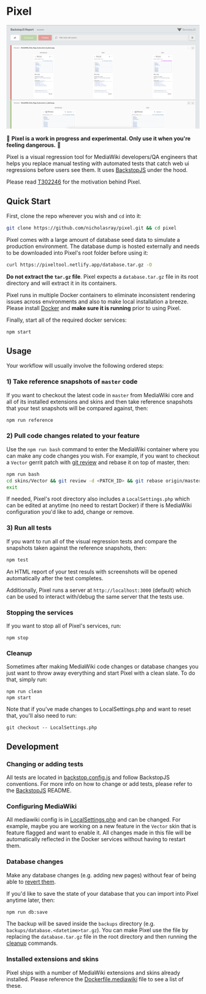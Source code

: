 # Pixel

![Visual regression HTML reporter showing failing and passing tests](assets/reporter.png)

🚨 **Pixel is a work in progress and experimental. Only use it when you're feeling dangerous.** 🚨

Pixel is a visual regression tool for MediaWiki developers/QA engineers that
helps you replace manual testing with automated tests that catch web ui
regressions before users see them. It uses [BackstopJS](https://github.com/garris/BackstopJS) under the hood.

Please read [T302246](https://phabricator.wikimedia.org/T302246) for the
motivation behind Pixel.

## Quick Start

First, clone the repo wherever you wish and `cd` into it:

```sh
git clone https://github.com/nicholasray/pixel.git && cd pixel
```

Pixel comes with a large amount of database seed data to simulate a production
environment. The database dump is hosted externally and needs to be downloaded
into Pixel's root folder before using it:

```sh
curl https://pixeltool.netlify.app/database.tar.gz -O 
```

**Do not extract the `tar.gz` file**. Pixel expects a `database.tar.gz` file in its
root directory and will extract it in its containers.

Pixel runs in multiple Docker containers to eliminate inconsistent rendering
issues across environments and also to make local installation a breeze. Please
install [Docker](https://docs.docker.com/get-docker/) and **make sure it is
running** prior to using Pixel.

Finally, start all of the required docker services:

```sh
npm start
```

## Usage

Your workflow will usually involve the following ordered steps:

### 1) Take reference snapshots of `master` code

If you want to checkout the latest code in `master` from MediaWiki core and all
of its installed extensions and skins and then take reference snapshots that
your test snapshots will be compared against, then:

```sh
npm run reference
```

### 2) Pull code changes related to your feature

Use the `npm run bash` command to enter the MediaWiki container where you can
make any code changes you wish. For example, if you want to checkout a `Vector`
gerrit patch with [git
review](https://docs.opendev.org/opendev/git-review/latest/) and rebase it on
top of master, then: 

```sh
npm run bash
cd skins/Vector && git review -d <PATCH_ID> && git rebase origin/master
exit
```

If needed, Pixel's root directory also includes a `LocalSettings.php` which can be edited at anytime (no need to restart Docker) if there is MediaWiki configuration you'd like to add, change or remove.

### 3) Run all tests

If you want to run all of the visual regression tests and compare the snapshots taken against the reference snapshots, then:

```sh
npm test 
```

An HTML report of your test resuls with screenshots will be opened automatically
after the test completes.

Additionally, Pixel runs a server at `http://localhost:3000` (default) which can
be used to interact with/debug the same server that the tests use.

### Stopping the services

If you want to stop all of Pixel's services, run:

```
npm stop
```

### Cleanup

Sometimes after making MediaWiki code changes or database changes you just want
to throw away everything and start Pixel with a clean slate. To do that, simply
run:

```
npm run clean
npm start
```

Note that if you've made changes to LocalSettings.php and want to reset that,
you'll also need to run:

```
git checkout -- LocalSettings.php
```

## Development

### Changing or adding tests

All tests are located in [backstop.config.js](app/backstop.config.js) and follow
BackstopJS conventions. For more info on how to change or add tests, please
refer to the [BackstopJS](https://github.com/garris/BackstopJS) README.

### Configuring MediaWiki

All mediawiki config is in [LocalSettings.php](LocalSettings.php) and can be
changed. For example, maybe you are working on a new feature in the `Vector`
skin that is feature flagged and want to enable it. All changes made in this
file will be automatically reflected in the Docker services without having to
restart them.

### Database changes

Make any database changes (e.g. adding new pages) without fear of being able to
[revert them](#cleanup).

If you'd like to save the state of your database that you can import into Pixel
anytime later, then:

```sh
npm run db:save
```

The backup will be saved inside the `backups` directory (e.g.
`backups/database.<datetime>tar.gz`). You can make Pixel use the file by
replacing the `database.tar.gz` file in the root directory and then running the
[cleanup](#cleanup) commands.

### Installed extensions and skins

Pixel ships with a number of MediaWiki extensions and skins already installed.
Please reference the [Dockerfile.mediawiki](Dockerfile.mediawiki) file to see a
list of these.
